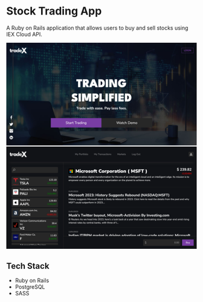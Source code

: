 # Stock Trading App

A Ruby on Rails application that allows users to buy and sell stocks using IEX Cloud API.

![home](./app/assets/images/home.png)
![market](./app/assets/images/market.png)

## Tech Stack

- Ruby on Rails
- PostgreSQL
- SASS
